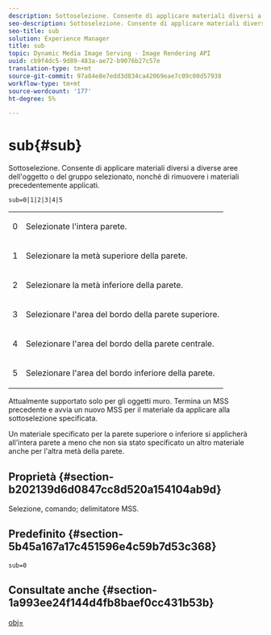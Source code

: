 ```yaml
---
description: Sottoselezione. Consente di applicare materiali diversi a diverse aree dell'oggetto o del gruppo selezionato, nonché di rimuovere i materiali precedentemente applicati.
seo-description: Sottoselezione. Consente di applicare materiali diversi a diverse aree dell'oggetto o del gruppo selezionato, nonché di rimuovere i materiali precedentemente applicati.
seo-title: sub
solution: Experience Manager
title: sub
topic: Dynamic Media Image Serving - Image Rendering API
uuid: cb9f4dc5-9d89-483a-ae72-b9076b27c57e
translation-type: tm+mt
source-git-commit: 97a84e8e7edd3d834ca42069eae7c09c00d57938
workflow-type: tm+mt
source-wordcount: '177'
ht-degree: 5%

---
```



# sub{#sub}

Sottoselezione. Consente di applicare materiali diversi a diverse aree dell&#39;oggetto o del gruppo selezionato, nonché di rimuovere i materiali precedentemente applicati.

`sub=0|1|2|3|4|5`

<table id="simpletable_F6BF91BD2C4B47BF8A28032E392D37F0"> 
 <tr class="strow"> 
  <td class="stentry"> <p>0 </p> </td> 
  <td class="stentry"> <p>Selezionate l'intera parete. </p> </td> 
 </tr> 
 <tr class="strow"> 
  <td class="stentry"> <p>1 </p> </td> 
  <td class="stentry"> <p>Selezionare la metà superiore della parete. </p> </td> 
 </tr> 
 <tr class="strow"> 
  <td class="stentry"> <p>2 </p> </td> 
  <td class="stentry"> <p>Selezionare la metà inferiore della parete. </p> </td> 
 </tr> 
 <tr class="strow"> 
  <td class="stentry"> <p>3 </p> </td> 
  <td class="stentry"> <p>Selezionare l'area del bordo della parete superiore. </p> </td> 
 </tr> 
 <tr class="strow"> 
  <td class="stentry"> <p>4 </p> </td> 
  <td class="stentry"> <p>Selezionare l'area del bordo della parete centrale. </p> </td> 
 </tr> 
 <tr class="strow"> 
  <td class="stentry"> <p>5 </p> </td> 
  <td class="stentry"> <p>Selezionare l'area del bordo inferiore della parete. </p> </td> 
 </tr> 
</table>

Attualmente supportato solo per gli oggetti muro. Termina un MSS precedente e avvia un nuovo MSS per il materiale da applicare alla sottoselezione specificata.

Un materiale specificato per la parete superiore o inferiore si applicherà all&#39;intera parete a meno che non sia stato specificato un altro materiale anche per l&#39;altra metà della parete.

## Proprietà {#section-b202139d6d0847cc8d520a154104ab9d}

Selezione, comando; delimitatore MSS.

## Predefinito {#section-5b45a167a17c451596e4c59b7d53c368}

`sub=0`

## Consultate anche {#section-1a993ee24f144d4fb8baef0cc431b53b}

[obj=](../../../../../ir-api/http-protocol/image-rendering-api-ref/c-ir-http-protocol-ref/c-ir-http-protocol-command-reference/r-ir-obj.md#reference-31e7dac7931b4e0eb3c7589f120a1e6a)
